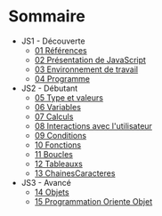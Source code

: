 # Sommaire

  - JS1 - Découverte
      - [01 Références](01-References.md)
      - [02 Présentation de JavaScript](02-PresentationJS.md)
      - [03 Environnement de travail](03-EnvironnementTravail.md)
      - [04 Programme](04-Programme.md)
  - JS2 - Débutant
      - [05 Type et valeurs](05-TypesValeurs.md)
      - [06 Variables](06-Variables.md)
      - [07 Calculs](07-Calculs.md)
      - [08 Interactions avec
        l'utilisateur](08-InterractionUtilisateur.md)
      - [09 Conditions](09-Conditions.md)
      - [10 Fonctions](10-Fonctions.md)
      - [11 Boucles](11-Boucles.md)
      - [12 Tableauxs](12-Tableaux.md)
      - [13 ChainesCaracteres](13-ChainesCaracteres.md)
  - JS3 - Avancé
      - [14 Objets](14-Objets.md)
      - [15 Programmation Oriente Objet](15-POO.md)
